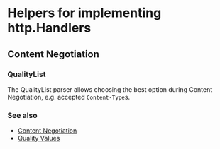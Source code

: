 # Helpers for implementing http.Handlers

## Content Negotiation

### QualityList

The QualityList parser allows choosing the best option during Content Negotiation, e.g. accepted `Content-Type`s.

### See also

* [Content Negotiation](https://developer.mozilla.org/en-US/docs/Web/HTTP/Content_negotiation)
* [Quality Values](https://developer.mozilla.org/en-US/docs/Glossary/Quality_values)
